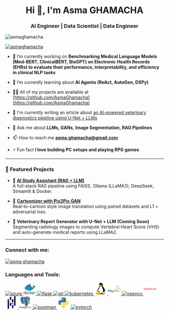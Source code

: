 <h1 align="center">Hi 👋, I'm Asma GHAMACHA</h1>
<h3 align="center">AI Engineer | Data Scientist | Data Engineer</h3>

<p align="left"> <img src="https://komarev.com/ghpvc/?username=asmaghamacha&label=Profile%20views&color=0e75b6&style=flat" alt="asmaghamacha" /> </p>

<p align="left"> <a href="https://github.com/ryo-ma/github-profile-trophy"><img src="https://github-profile-trophy.vercel.app/?username=asmaghamacha" alt="asmaghamacha" /></a> </p>

- 🔭 I’m currently working on **Benchmarking Medical Language Models (Med-BERT, ClinicalBERT, BioGPT) on Electronic Health Records (EHRs) to evaluate their performance, interpretability, and efficiency in clinical NLP tasks**

- 🌱 I’m currently learning about **AI Agents (ReAct, AutoGen, DSPy)**

- 👨‍💻 All of my projects are available at [https://github.com/AsmaGhamacha](https://github.com/AsmaGhamacha)

- 📝 I'm currently writing an article about [an AI-powered veterinary diagnostics pipeline using U-Net + LLMs](https://www.linkedin.com/posts/asma-ghamacha_ucberkeley-aiproductengineering-artificialintelligence-activity-7340472420140507136-_m15)

- 💬 Ask me about **LLMs, GANs, Image Segmentation, RAG Pipelines**

- 📫 How to reach me **asma.ghamacha@gmail.com**

- ⚡ Fun fact **I love building PC setups and playing RPG games**

---

### 🚀 Featured Projects

- 🧠 **[AI Study Assistant (RAG + LLM)](https://www.linkedin.com/pulse/i-built-my-own-ai-study-assistant-from-scratch-made-public-ghamacha-aavke)**  
  A full-stack RAG pipeline using FAISS, Ollama (LLaMA3), DeepSeek, Streamlit & Docker.

- 🎨 **[Cartoonizer with Pix2Pix GAN](https://www.linkedin.com/pulse/cartoonizing-real-world-images-pix2pix-gan-asma-ghamacha-0mzke)**  
  Real-to-cartoon style image translation using paired datasets and L1 + adversarial loss.

- 🐾 **Veterinary Report Generator with U-Net + LLM (Coming Soon)**  
  Segmenting radiology images to compute Vertebral Heart Score (VHS) and auto-generate medical reports using LLaMA2.

---

<h3 align="left">Connect with me:</h3>
<p align="left">
<a href="https://linkedin.com/in/asma-ghamacha" target="blank"><img align="center" src="https://raw.githubusercontent.com/rahuldkjain/github-profile-readme-generator/master/src/images/icons/Social/linked-in-alt.svg" alt="asma ghamacha" height="30" width="40" /></a>
</p>

<h3 align="left">Languages and Tools:</h3>
<p align="left">
<a href="https://azure.microsoft.com/en-in/" target="_blank" rel="noreferrer"> <img src="https://www.vectorlogo.zone/logos/microsoft_azure/microsoft_azure-icon.svg" alt="azure" width="40" height="40"/> </a>
<a href="https://www.docker.com/" target="_blank" rel="noreferrer"> <img src="https://raw.githubusercontent.com/devicons/devicon/master/icons/docker/docker-original-wordmark.svg" alt="docker" width="40" height="40"/> </a>
<a href="https://flask.palletsprojects.com/" target="_blank" rel="noreferrer"> <img src="https://www.vectorlogo.zone/logos/pocoo_flask/pocoo_flask-icon.svg" alt="flask" width="40" height="40"/> </a>
<a href="https://git-scm.com/" target="_blank" rel="noreferrer"> <img src="https://www.vectorlogo.zone/logos/git-scm/git-scm-icon.svg" alt="git" width="40" height="40"/> </a>
<a href="https://kubernetes.io" target="_blank" rel="noreferrer"> <img src="https://www.vectorlogo.zone/logos/kubernetes/kubernetes-icon.svg" alt="kubernetes" width="40" height="40"/> </a>
<a href="https://www.linux.org/" target="_blank" rel="noreferrer"> <img src="https://raw.githubusercontent.com/devicons/devicon/master/icons/linux/linux-original.svg" alt="linux" width="40" height="40"/> </a>
<a href="https://www.mysql.com/" target="_blank" rel="noreferrer"> <img src="https://raw.githubusercontent.com/devicons/devicon/master/icons/mysql/mysql-original-wordmark.svg" alt="mysql" width="40" height="40"/> </a>
<a href="https://opencv.org/" target="_blank" rel="noreferrer"> <img src="https://www.vectorlogo.zone/logos/opencv/opencv-icon.svg" alt="opencv" width="40" height="40"/> </a>
<a href="https://www.oracle.com/" target="_blank" rel="noreferrer"> <img src="https://raw.githubusercontent.com/devicons/devicon/master/icons/oracle/oracle-original.svg" alt="oracle" width="40" height="40"/> </a>
<a href="https://pandas.pydata.org/" target="_blank" rel="noreferrer"> <img src="https://raw.githubusercontent.com/devicons/devicon/2ae2a900d2f041da66e950e4d48052658d850630/icons/pandas/pandas-original.svg" alt="pandas" width="40" height="40"/> </a>
<a href="https://www.postgresql.org" target="_blank" rel="noreferrer"> <img src="https://raw.githubusercontent.com/devicons/devicon/master/icons/postgresql/postgresql-original-wordmark.svg" alt="postgresql" width="40" height="40"/> </a>
<a href="https://postman.com" target="_blank" rel="noreferrer"> <img src="https://www.vectorlogo.zone/logos/getpostman/getpostman-icon.svg" alt="postman" width="40" height="40"/> </a>
<a href="https://www.python.org" target="_blank" rel="noreferrer"> <img src="https://raw.githubusercontent.com/devicons/devicon/master/icons/python/python-original.svg" alt="python" width="40" height="40"/> </a>
<a href="https://pytorch.org/" target="_blank" rel="noreferrer"> <img src="https://www.vectorlogo.zone/logos/pytorch/pytorch-icon.svg" alt="pytorch" width="40" height="40"/> </a>
<a href="https://scikit-learn.org/" target="_blank" rel="noreferrer"> <img src="https://upload.wikimedia.org/wikipedia/commons/0/05/Scikit_learn
